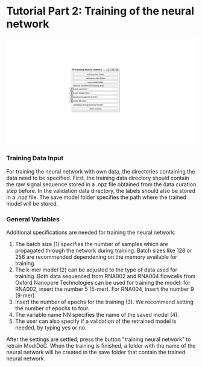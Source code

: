 # Tutorial Part 2: Training of the neural network 

![GUI for retraining ModiDeC](https://github.com/mem3nto0/ModiDeC-RNA-modification-classifier/blob/main/data_curation_tutorial/Figure_training.png)


### Training Data Input
For training the neural network with own data, the directories containing the data need to be specified. First, the training data directory should contain the raw signal sequence stored in a .npz file obtained from the data curation step before. In the validation data directory, the labels should also be stored in a .npz file. The save model folder specifies the path where the trained model will be stored.

### General Variables
Additional specifications are needed for training the neural network:
  1) The batch size (1) specifies the number of samples which are propagated through the network during training. Batch sizes like 128 or 256 are recommended dependening on the memory available for training.
  2) The k-mer model (2) can be adjusted to the type of data used for training. Both data sequenced from RNA002 and RNA004 flowcells from Oxford Nanopore Technologies can be used for training the model: for RNA002, insert the number 5 (5-mer). For RNA004, insert the number 9 (9-mer).
  3)  Insert the number of epochs for the training (3). We recommend setting the number of epochs to four.
  4)  The variable name NN specifies the name of the saved model (4).
  5)  The user can also specify if a validation of the retrained model is needed, by typing yes or no. 

After the settings are settled, press the button "training neural network" to retrain ModiDeC. When the training is finished, a folder with the name of the neural network will be created in the save folder that contain the trained neural network.
